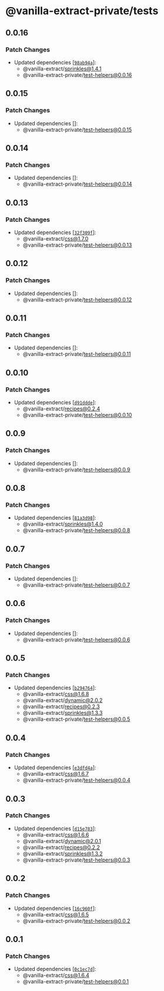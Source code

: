 # @vanilla-extract-private/tests

## 0.0.16

### Patch Changes

- Updated dependencies [[`98ab94a`](https://github.com/seek-oss/vanilla-extract/commit/98ab94a99fa7dbee395a7ae6ea4af24c7b1bd7ab)]:
  - @vanilla-extract/sprinkles@1.4.1
  - @vanilla-extract-private/test-helpers@0.0.16

## 0.0.15

### Patch Changes

- Updated dependencies []:
  - @vanilla-extract-private/test-helpers@0.0.15

## 0.0.14

### Patch Changes

- Updated dependencies []:
  - @vanilla-extract-private/test-helpers@0.0.14

## 0.0.13

### Patch Changes

- Updated dependencies [[`32f309f`](https://github.com/seek-oss/vanilla-extract/commit/32f309faad90e927efc7a277d4208480c8b5122c)]:
  - @vanilla-extract/css@1.7.0
  - @vanilla-extract-private/test-helpers@0.0.13

## 0.0.12

### Patch Changes

- Updated dependencies []:
  - @vanilla-extract-private/test-helpers@0.0.12

## 0.0.11

### Patch Changes

- Updated dependencies []:
  - @vanilla-extract-private/test-helpers@0.0.11

## 0.0.10

### Patch Changes

- Updated dependencies [[`d91ddde`](https://github.com/seek-oss/vanilla-extract/commit/d91dddeb0d57f2322a6e3c1936cde2a2771d7414)]:
  - @vanilla-extract/recipes@0.2.4
  - @vanilla-extract-private/test-helpers@0.0.10

## 0.0.9

### Patch Changes

- Updated dependencies []:
  - @vanilla-extract-private/test-helpers@0.0.9

## 0.0.8

### Patch Changes

- Updated dependencies [[`81a3d98`](https://github.com/seek-oss/vanilla-extract/commit/81a3d98b3fb36660406a59049e1cd464418b00fc)]:
  - @vanilla-extract/sprinkles@1.4.0
  - @vanilla-extract-private/test-helpers@0.0.8

## 0.0.7

### Patch Changes

- Updated dependencies []:
  - @vanilla-extract-private/test-helpers@0.0.7

## 0.0.6

### Patch Changes

- Updated dependencies []:
  - @vanilla-extract-private/test-helpers@0.0.6

## 0.0.5

### Patch Changes

- Updated dependencies [[`b294764`](https://github.com/seek-oss/vanilla-extract/commit/b294764b7f3401cec88760894ff19c60ca1d4d1d)]:
  - @vanilla-extract/css@1.6.8
  - @vanilla-extract/dynamic@2.0.2
  - @vanilla-extract/recipes@0.2.3
  - @vanilla-extract/sprinkles@1.3.3
  - @vanilla-extract-private/test-helpers@0.0.5

## 0.0.4

### Patch Changes

- Updated dependencies [[`e3dfd4a`](https://github.com/seek-oss/vanilla-extract/commit/e3dfd4a54a66ebb3a3cacc0fcc94d2689f97bb40)]:
  - @vanilla-extract/css@1.6.7
  - @vanilla-extract-private/test-helpers@0.0.4

## 0.0.3

### Patch Changes

- Updated dependencies [[`d15e783`](https://github.com/seek-oss/vanilla-extract/commit/d15e783c960144e3b3ca74128cb2d04fbbc16df1)]:
  - @vanilla-extract/css@1.6.6
  - @vanilla-extract/dynamic@2.0.1
  - @vanilla-extract/recipes@0.2.2
  - @vanilla-extract/sprinkles@1.3.2
  - @vanilla-extract-private/test-helpers@0.0.3

## 0.0.2

### Patch Changes

- Updated dependencies [[`16c960f`](https://github.com/seek-oss/vanilla-extract/commit/16c960f32a011580eb6c4d0a45479fc28729e762)]:
  - @vanilla-extract/css@1.6.5
  - @vanilla-extract-private/test-helpers@0.0.2

## 0.0.1

### Patch Changes

- Updated dependencies [[`0c1ec7d`](https://github.com/seek-oss/vanilla-extract/commit/0c1ec7d5bfa5c4e66b4655c4f417f2751af7b3e3)]:
  - @vanilla-extract/css@1.6.4
  - @vanilla-extract-private/test-helpers@0.0.1
